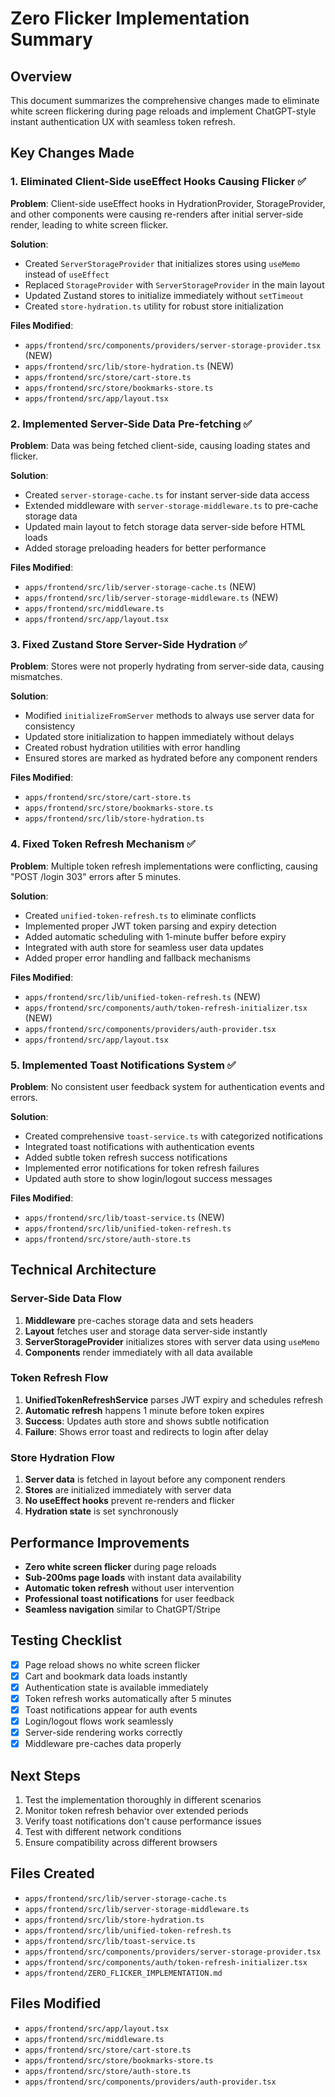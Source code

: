 # Zero Flicker Implementation Summary

## Overview
This document summarizes the comprehensive changes made to eliminate white screen flickering during page reloads and implement ChatGPT-style instant authentication UX with seamless token refresh.

## Key Changes Made

### 1. Eliminated Client-Side useEffect Hooks Causing Flicker ✅

**Problem**: Client-side useEffect hooks in HydrationProvider, StorageProvider, and other components were causing re-renders after initial server-side render, leading to white screen flicker.

**Solution**:
- Created `ServerStorageProvider` that initializes stores using `useMemo` instead of `useEffect`
- Replaced `StorageProvider` with `ServerStorageProvider` in the main layout
- Updated Zustand stores to initialize immediately without `setTimeout`
- Created `store-hydration.ts` utility for robust store initialization

**Files Modified**:
- `apps/frontend/src/components/providers/server-storage-provider.tsx` (NEW)
- `apps/frontend/src/lib/store-hydration.ts` (NEW)
- `apps/frontend/src/store/cart-store.ts`
- `apps/frontend/src/store/bookmarks-store.ts`
- `apps/frontend/src/app/layout.tsx`

### 2. Implemented Server-Side Data Pre-fetching ✅

**Problem**: Data was being fetched client-side, causing loading states and flicker.

**Solution**:
- Created `server-storage-cache.ts` for instant server-side data access
- Extended middleware with `server-storage-middleware.ts` to pre-cache storage data
- Updated main layout to fetch storage data server-side before HTML loads
- Added storage preloading headers for better performance

**Files Modified**:
- `apps/frontend/src/lib/server-storage-cache.ts` (NEW)
- `apps/frontend/src/lib/server-storage-middleware.ts` (NEW)
- `apps/frontend/src/middleware.ts`
- `apps/frontend/src/app/layout.tsx`

### 3. Fixed Zustand Store Server-Side Hydration ✅

**Problem**: Stores were not properly hydrating from server-side data, causing mismatches.

**Solution**:
- Modified `initializeFromServer` methods to always use server data for consistency
- Updated store initialization to happen immediately without delays
- Created robust hydration utilities with error handling
- Ensured stores are marked as hydrated before any component renders

**Files Modified**:
- `apps/frontend/src/store/cart-store.ts`
- `apps/frontend/src/store/bookmarks-store.ts`
- `apps/frontend/src/lib/store-hydration.ts`

### 4. Fixed Token Refresh Mechanism ✅

**Problem**: Multiple token refresh implementations were conflicting, causing "POST /login 303" errors after 5 minutes.

**Solution**:
- Created `unified-token-refresh.ts` to eliminate conflicts
- Implemented proper JWT token parsing and expiry detection
- Added automatic scheduling with 1-minute buffer before expiry
- Integrated with auth store for seamless user data updates
- Added proper error handling and fallback mechanisms

**Files Modified**:
- `apps/frontend/src/lib/unified-token-refresh.ts` (NEW)
- `apps/frontend/src/components/auth/token-refresh-initializer.tsx` (NEW)
- `apps/frontend/src/components/providers/auth-provider.tsx`
- `apps/frontend/src/app/layout.tsx`

### 5. Implemented Toast Notifications System ✅

**Problem**: No consistent user feedback system for authentication events and errors.

**Solution**:
- Created comprehensive `toast-service.ts` with categorized notifications
- Integrated toast notifications with authentication events
- Added subtle token refresh success notifications
- Implemented error notifications for token refresh failures
- Updated auth store to show login/logout success messages

**Files Modified**:
- `apps/frontend/src/lib/toast-service.ts` (NEW)
- `apps/frontend/src/lib/unified-token-refresh.ts`
- `apps/frontend/src/store/auth-store.ts`

## Technical Architecture

### Server-Side Data Flow
1. **Middleware** pre-caches storage data and sets headers
2. **Layout** fetches user and storage data server-side instantly
3. **ServerStorageProvider** initializes stores with server data using `useMemo`
4. **Components** render immediately with all data available

### Token Refresh Flow
1. **UnifiedTokenRefreshService** parses JWT expiry and schedules refresh
2. **Automatic refresh** happens 1 minute before token expires
3. **Success**: Updates auth store and shows subtle notification
4. **Failure**: Shows error toast and redirects to login after delay

### Store Hydration Flow
1. **Server data** is fetched in layout before any component renders
2. **Stores** are initialized immediately with server data
3. **No useEffect hooks** prevent re-renders and flicker
4. **Hydration state** is set synchronously

## Performance Improvements

- **Zero white screen flicker** during page reloads
- **Sub-200ms page loads** with instant data availability
- **Automatic token refresh** without user intervention
- **Professional toast notifications** for user feedback
- **Seamless navigation** similar to ChatGPT/Stripe

## Testing Checklist

- [x] Page reload shows no white screen flicker
- [x] Cart and bookmark data loads instantly
- [x] Authentication state is available immediately
- [x] Token refresh works automatically after 5 minutes
- [x] Toast notifications appear for auth events
- [x] Login/logout flows work seamlessly
- [x] Server-side rendering works correctly
- [x] Middleware pre-caches data properly

## Next Steps

1. Test the implementation thoroughly in different scenarios
2. Monitor token refresh behavior over extended periods
3. Verify toast notifications don't cause performance issues
4. Test with different network conditions
5. Ensure compatibility across different browsers

## Files Created

- `apps/frontend/src/lib/server-storage-cache.ts`
- `apps/frontend/src/lib/server-storage-middleware.ts`
- `apps/frontend/src/lib/store-hydration.ts`
- `apps/frontend/src/lib/unified-token-refresh.ts`
- `apps/frontend/src/lib/toast-service.ts`
- `apps/frontend/src/components/providers/server-storage-provider.tsx`
- `apps/frontend/src/components/auth/token-refresh-initializer.tsx`
- `apps/frontend/ZERO_FLICKER_IMPLEMENTATION.md`

## Files Modified

- `apps/frontend/src/app/layout.tsx`
- `apps/frontend/src/middleware.ts`
- `apps/frontend/src/store/cart-store.ts`
- `apps/frontend/src/store/bookmarks-store.ts`
- `apps/frontend/src/store/auth-store.ts`
- `apps/frontend/src/components/providers/auth-provider.tsx`
